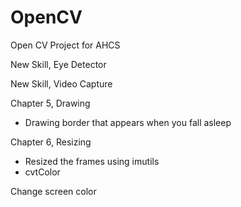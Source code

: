 # OpenCV
Open CV Project for AHCS

New Skill, Eye Detector

New Skill, Video Capture

Chapter 5, Drawing
- Drawing border that appears when you fall asleep

Chapter 6, Resizing
- Resized the frames using imutils 
- cvtColor

Change screen color 


